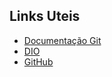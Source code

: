 ## Links Uteis
- [Documentação Git](https://git-scm.com/book/pt-br/v2)
- [DIO](https://www.dio.me/)
- [GitHub](https://github.com/)
